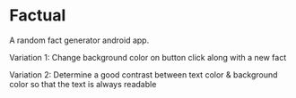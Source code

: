 <h1>Factual</h1>


A random fact generator android app.

Variation 1: Change background color on button click along with a new fact

Variation 2: Determine a good contrast between text color & background color so that the text is always readable
